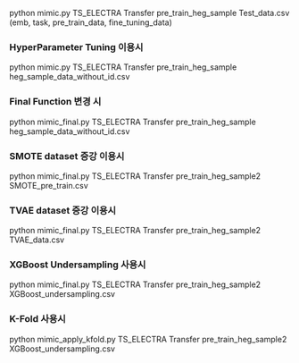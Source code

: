 
python mimic.py TS_ELECTRA Transfer pre_train_heg_sample Test_data.csv
(emb, task, pre_train_data, fine_tuning_data)


### HyperParameter Tuning 이용시
python mimic.py TS_ELECTRA Transfer pre_train_heg_sample heg_sample_data_without_id.csv

### Final Function 변경 시
python mimic_final.py TS_ELECTRA Transfer pre_train_heg_sample heg_sample_data_without_id.csv

### SMOTE dataset 증강 이용시
python mimic_final.py TS_ELECTRA Transfer pre_train_heg_sample2 SMOTE_pre_train.csv

### TVAE dataset 증강 이용시
python mimic_final.py TS_ELECTRA Transfer pre_train_heg_sample2 TVAE_data.csv

### XGBoost Undersampling 사용시
python mimic_final.py TS_ELECTRA Transfer pre_train_heg_sample2 XGBoost_undersampling.csv

### K-Fold 사용시
python mimic_apply_kfold.py TS_ELECTRA Transfer pre_train_heg_sample2 XGBoost_undersampling.csv
